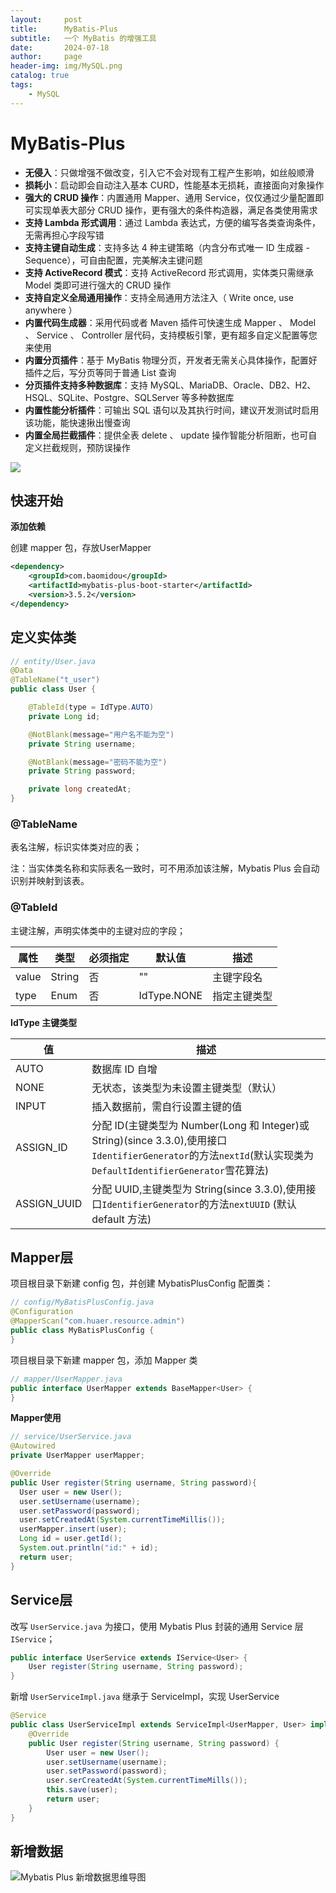 ```yaml
---
layout:     post
title:      MyBatis-Plus
subtitle:   一个 MyBatis 的增强工具
date:       2024-07-18
author:     page
header-img: img/MySQL.png
catalog: true
tags:
    - MySQL
---
```


# MyBatis-Plus

- **无侵入**：只做增强不做改变，引入它不会对现有工程产生影响，如丝般顺滑
- **损耗小**：启动即会自动注入基本 CURD，性能基本无损耗，直接面向对象操作
- **强大的 CRUD 操作**：内置通用 Mapper、通用 Service，仅仅通过少量配置即可实现单表大部分 CRUD 操作，更有强大的条件构造器，满足各类使用需求
- **支持 Lambda 形式调用**：通过 Lambda 表达式，方便的编写各类查询条件，无需再担心字段写错
- **支持主键自动生成**：支持多达 4 种主键策略（内含分布式唯一 ID 生成器 - Sequence），可自由配置，完美解决主键问题
- **支持 ActiveRecord 模式**：支持 ActiveRecord 形式调用，实体类只需继承 Model 类即可进行强大的 CRUD 操作
- **支持自定义全局通用操作**：支持全局通用方法注入（ Write once, use anywhere ）
- **内置代码生成器**：采用代码或者 Maven 插件可快速生成 Mapper 、 Model 、 Service 、 Controller 层代码，支持模板引擎，更有超多自定义配置等您来使用
- **内置分页插件**：基于 MyBatis 物理分页，开发者无需关心具体操作，配置好插件之后，写分页等同于普通 List 查询
- **分页插件支持多种数据库**：支持 MySQL、MariaDB、Oracle、DB2、H2、HSQL、SQLite、Postgre、SQLServer 等多种数据库
- **内置性能分析插件**：可输出 SQL 语句以及其执行时间，建议开发测试时启用该功能，能快速揪出慢查询
- **内置全局拦截插件**：提供全表 delete 、 update 操作智能分析阻断，也可自定义拦截规则，预防误操作

![](https://img.quanxiaoha.com/quanxiaoha/167299448922118)

## 快速开始

**添加依赖**

创建 mapper 包，存放UserMapper

```xml
<dependency>
    <groupId>com.baomidou</groupId>
    <artifactId>mybatis-plus-boot-starter</artifactId>
    <version>3.5.2</version>
</dependency>
```

## 定义实体类

```java
// entity/User.java
@Data
@TableName("t_user")
public class User {

    @TableId(type = IdType.AUTO)
    private Long id;

    @NotBlank(message="用户名不能为空")
    private String username;

    @NotBlank(message="密码不能为空")
    private String password;

    private long createdAt;
}
```

### @TableName

表名注解，标识实体类对应的表；

注：当实体类名称和实际表名一致时，可不用添加该注解，Mybatis Plus 会自动识别并映射到该表。

### @TableId

主键注解，声明实体类中的主键对应的字段；

| 属性    | 类型     | 必须指定 | 默认值         | 描述     |
| ----- | ------ | ---- | ----------- | ------ |
| value | String | 否    | ""          | 主键字段名  |
| type  | Enum   | 否    | IdType.NONE | 指定主键类型 |

**IdType 主键类型**

| 值           | 描述                                                                                                                                    |
| ----------- | ------------------------------------------------------------------------------------------------------------------------------------- |
| AUTO        | 数据库 ID 自增                                                                                                                             |
| NONE        | 无状态，该类型为未设置主键类型（默认）                                                                                                                   |
| INPUT       | 插入数据前，需自行设置主键的值                                                                                                                       |
| ASSIGN_ID   | 分配 ID(主键类型为 Number(Long 和 Integer)或 String)(since 3.3.0),使用接口`IdentifierGenerator`的方法`nextId`(默认实现类为`DefaultIdentifierGenerator`雪花算法) |
| ASSIGN_UUID | 分配 UUID,主键类型为 String(since 3.3.0),使用接口`IdentifierGenerator`的方法`nextUUID` (默认 default 方法)                                              |

## Mapper层

项目根目录下新建 config 包，并创建 MybatisPlusConfig 配置类：  

```java
// config/MyBatisPlusConfig.java
@Configuration  
@MapperScan("com.huaer.resource.admin")  
public class MyBatisPlusConfig {
}
```

项目根目录下新建 mapper 包，添加 Mapper 类  

```java
// mapper/UserMapper.java
public interface UserMapper extends BaseMapper<User> {
}
```

**Mapper使用**

```java
// service/UserService.java
@Autowired
private UserMapper userMapper;

@Override
public User register(String username, String password){
  User user = new User();
  user.setUsername(username);
  user.setPassword(password);
  user.setCreatedAt(System.currentTimeMillis());
  userMapper.insert(user);
  Long id = user.getId();
  System.out.println("id:" + id);
  return user;
}
```

## Service层

改写 `UserService.java` 为接口，使用 Mybatis Plus 封装的通用 Service 层 `IService`；

```java
public interface UserService extends IService<User> {
    User register(String username, String password);
}
```

新增 `UserServiceImpl.java` 继承于 ServiceImpl，实现 UserService

```java
@Service
public class UserServiceImpl extends ServiceImpl<UserMapper, User> implements UserService {
    @Override
    public User register(String username, String password) {
        User user = new User();
        user.setUsername(username);
        user.setPassword(password);
        user.serCreatedAt(System.currentTimeMills());
        this.save(user);
        return user;
    }
}
```

## 新增数据

![Mybatis Plus 新增数据思维导图](https://img.quanxiaoha.com/quanxiaoha/167213988351654)
